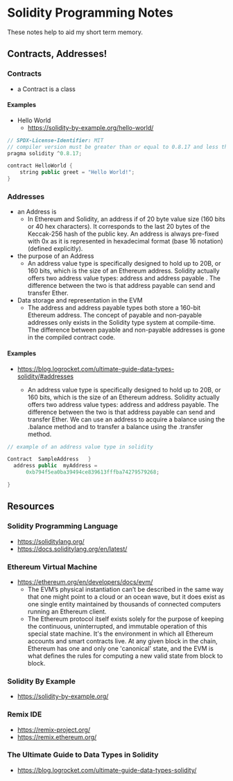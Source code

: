 # Solidity Programming Notes

These notes help to aid my short term memory.

## Contracts, Addresses!

### Contracts
- a Contract is a class

#### Examples

- Hello World
  - https://solidity-by-example.org/hello-world/

```java
// SPDX-License-Identifier: MIT
// compiler version must be greater than or equal to 0.8.17 and less than 0.9.0
pragma solidity ^0.8.17;

contract HelloWorld {
    string public greet = "Hello World!";
}
```

### Addresses
- an Address is
  - In Ethereum and Solidity, an address if of 20 byte value size (160 bits or 40 hex characters). It corresponds to the last 20 bytes of the Keccak-256 hash of the public key. An address is always pre-fixed with 0x as it is represented in hexadecimal format (base 16 notation) (defined explicitly).
- the purpose of an Address
  - An address value type is specifically designed to hold up to 20B, or 160 bits, which is the size of an Ethereum address. Solidity actually offers two address value types: address and address payable . The difference between the two is that address payable can send and transfer Ether.
- Data storage and representation in the EVM
  - The address and address payable types both store a 160-bit Ethereum address. The concept of payable and non-payable addresses only exists in the Solidity type system at compile-time. The difference between payable and non-payable addresses is gone in the compiled contract code.

#### Examples

- https://blog.logrocket.com/ultimate-guide-data-types-solidity/#addresses

  - An address value type is specifically designed to hold up to 20B, or 160 bits, which is the size of an Ethereum address.
  Solidity actually offers two address value types: address and address payable. The difference between the two is that address payable can send and transfer Ether.
  We can use an address to acquire a balance using the .balance method and to transfer a balance using the .transfer method.

```java
// example of an address value type in solidity

Contract  SampleAddress   } 
  address public  myAddress =
      0xb794f5ea0ba39494ce839613fffba74279579268;

}
```

## Resources

### Solidity Programming Language
- https://soliditylang.org/
- https://docs.soliditylang.org/en/latest/

### Ethereum Virtual Machine
- https://ethereum.org/en/developers/docs/evm/
  - The EVM’s physical instantiation can’t be described in the same way that one might point to a cloud or an ocean wave, but it does exist as one single entity maintained by thousands of connected computers running an Ethereum client.
  - The Ethereum protocol itself exists solely for the purpose of keeping the continuous, uninterrupted, and immutable operation of this special state machine. It's the environment in which all Ethereum accounts and smart contracts live. At any given block in the chain, Ethereum has one and only one 'canonical' state, and the EVM is what defines the rules for computing a new valid state from block to block.

### Solidity By Example
- https://solidity-by-example.org/

### Remix IDE
- https://remix-project.org/
- https://remix.ethereum.org/

### The Ultimate Guide to Data Types in Solidity
- https://blog.logrocket.com/ultimate-guide-data-types-solidity/


